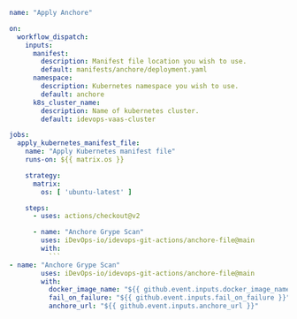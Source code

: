 ```yaml
name: "Apply Anchore"

on:
  workflow_dispatch:
    inputs:
      manifest:
        description: Manifest file location you wish to use.
        default: manifests/anchore/deployment.yaml
      namespace:
        description: Kubernetes namespace you wish to use.
        default: anchore
      k8s_cluster_name:
        description: Name of kubernetes cluster.
        default: idevops-vaas-cluster

jobs:
  apply_kubernetes_manifest_file:
    name: "Apply Kubernetes manifest file"
    runs-on: ${{ matrix.os }}

    strategy:
      matrix:
        os: [ 'ubuntu-latest' ]

    steps:
      - uses: actions/checkout@v2

      - name: "Anchore Grype Scan"
        uses: iDevOps-io/idevops-git-actions/anchore-file@main
        with:
          ```
- name: "Anchore Grype Scan"
        uses: iDevOps-io/idevops-git-actions/anchore-file@main
        with:
          docker_image_name: "${{ github.event.inputs.docker_image_name }}"
          fail_on_failure: "${{ github.event.inputs.fail_on_failure }}"
          anchore_url: "${{ github.event.inputs.anchore_url }}"
```
